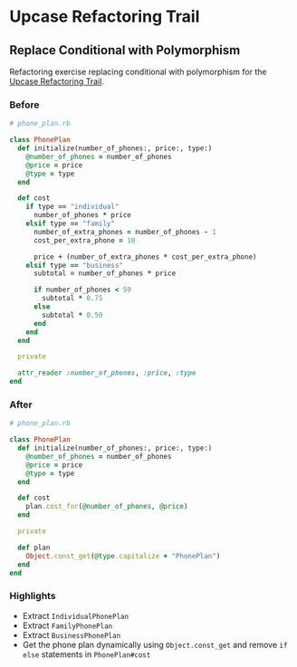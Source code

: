 # Upcase Refactoring Trail

## Replace Conditional with Polymorphism

Refactoring exercise replacing conditional with polymorphism for the [Upcase Refactoring Trail](https://thoughtbot.com/upcase/refactoring).

### Before

```ruby
# phone_plan.rb

class PhonePlan
  def initialize(number_of_phones:, price:, type:)
    @number_of_phones = number_of_phones
    @price = price
    @type = type
  end

  def cost
    if type == "individual"
      number_of_phones * price
    elsif type == "family"
      number_of_extra_phones = number_of_phones - 1
      cost_per_extra_phone = 10

      price + (number_of_extra_phones * cost_per_extra_phone)
    elsif type == "business"
      subtotal = number_of_phones * price

      if number_of_phones < 50
        subtotal * 0.75
      else
        subtotal * 0.50
      end
    end
  end

  private

  attr_reader :number_of_phones, :price, :type
end
```

### After

```ruby
# phone_plan.rb

class PhonePlan
  def initialize(number_of_phones:, price:, type:)
    @number_of_phones = number_of_phones
    @price = price
    @type = type
  end

  def cost
    plan.cost_for(@number_of_phones, @price)
  end

  private

  def plan
    Object.const_get(@type.capitalize + "PhonePlan")
  end
end
```

### Highlights

- Extract `IndividualPhonePlan`
- Extract `FamilyPhonePlan`
- Extract `BusinessPhonePlan`
- Get the phone plan dynamically using `Object.const_get` and remove `if else` statements in `PhonePlan#cost`
